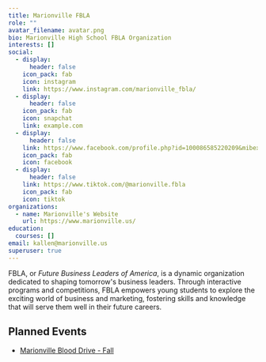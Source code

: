 ```yaml
---
title: Marionville FBLA
role: ""
avatar_filename: avatar.png
bio: Marionville High School FBLA Organization
interests: []
social:
  - display:
      header: false
    icon_pack: fab
    icon: instagram
    link: https://www.instagram.com/marionville_fbla/
  - display:
      header: false
    icon_pack: fab
    icon: snapchat
    link: example.com
  - display:
      header: false
    link: https://www.facebook.com/profile.php?id=100086585220209&mibextid=LQQJ4d
    icon_pack: fab
    icon: facebook
  - display:
      header: false
    link: https://www.tiktok.com/@marionville.fbla
    icon_pack: fab
    icon: tiktok
organizations:
  - name: Marionville's Website
    url: https://www.marionville.us/
education:
  courses: []
email: kallen@marionville.us
superuser: true
---
```

<!--StartFragment-->

FBLA, or *Future Business Leaders of America*, is a dynamic organization dedicated to shaping tomorrow's business leaders. Through interactive programs and competitions, FBLA empowers young students to explore the exciting world of business and marketing, fostering skills and knowledge that will serve them well in their future careers.

## Planned Events

* [Marionville Blood Drive - Fall](/talk/marionville-blood-drive-fall/)

<!--EndFragment-->